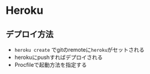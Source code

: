 # Heroku

## デプロイ方法

* `heroku create` でgitのremoteに`heroku`がセットされる
* herokuにpushすればデプロイされる
* Procfileで起動方法を指定する
